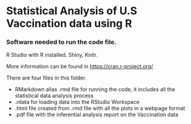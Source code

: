 # Statistical Analysis of U.S Vaccination data using R

### Software needed to run the code file.

R Studio with R installed.
Shiny,
Knitr.

More information can be found in https://cran.r-project.org/

There are four files in this folder. 
- RMarkdown alias .rmd file for running the code, it includes all the statistical data analysis process
- .rdata for loading data into the RStudio Workspace
- .html file created from .rmd file with all the plots in a webpage format
- .pdf file with the inferential analysis report on the Vaccination data
